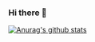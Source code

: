 ### Hi there 👋

<!--
**guoshusong/guoshusong** is a ✨ _special_ ✨ repository because its `README.md` (this file) appears on your GitHub profile.-->
[![Anurag's github stats](https://github-readme-stats.vercel.app/api?username=guoshusong&bg_color=30,e96443,904e95&title_color=fff&text_color=fff)](https://github.com/anuraghazra/github-readme-stats)

